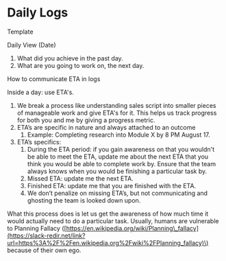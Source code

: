 # Daily Logs

Template

Daily View \(Date\)

1. What did you achieve in the past day. 
2. What are you going to work on, the next day.  

How to communicate ETA in logs 

Inside a day: use ETA's. 

1. We break a process like understanding sales script into smaller pieces of manageable work and give ETA's for it. This helps us track progress for both you and me by giving a progress metric.
2. ETA’s are specific in nature and always attached to an outcome
   1. Example: Completing research into Module X by 8 PM August 17.
3. ETA’s specifics: 
   1. During the ETA period: if you gain awareness on that you wouldn't be able to meet the ETA, update me about the next ETA that you think you would be able to complete work by. Ensure that the team always knows when you would be finishing a particular task by.  
   2. Missed ETA: update me the next ETA.  
   3. Finished ETA: update me that you are finished with the ETA.  
   4. We don’t penalize on missing ETA’s, but not communicating and ghosting the team is looked down upon.   

  
  
What this process does is let us get the awareness of how much time it would actually need to do a particular task. Usually, humans are vulnerable to Planning Fallacy \([https://en.wikipedia.org/wiki/Planning\_fallacy](https://slack-redir.net/link?url=https%3A%2F%2Fen.wikipedia.org%2Fwiki%2FPlanning_fallacy)\) because of their own ego.

